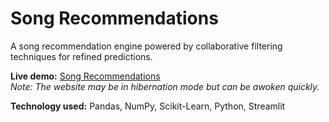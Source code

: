 # Song Recommendations
A song recommendation engine powered by collaborative filtering techniques for refined predictions. 

**Live demo:** [Song Recommendations](https://ezsongrecs.streamlit.app/)  
_Note: The website may be in hibernation mode but can be awoken quickly._

**Technology used:** Pandas, NumPy, Scikit-Learn, Python, Streamlit
